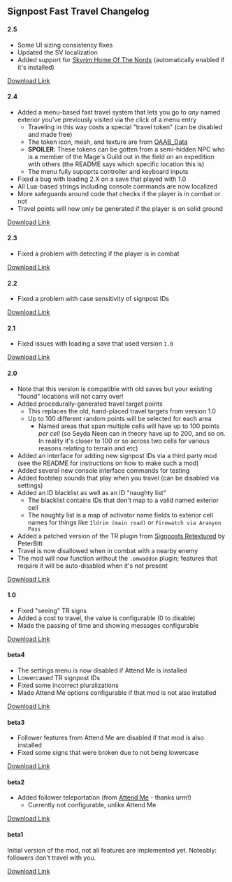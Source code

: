 ## Signpost Fast Travel Changelog

#### 2.5

* Some UI sizing consistency fixes
* Updated the SV localization
* Added support for [Skyrim Home Of The Nords](https://www.nexusmods.com/morrowind/mods/44921) (automatically enabled if it's installed)

[Download Link](https://gitlab.com/modding-openmw/signpost-fast-travel/-/packages/21429927)

#### 2.4

* Added a menu-based fast travel system that lets you go to _any_ named exterior you've previously visited via the click of a menu entry
  * Traveling in this way costs a special "travel token" (can be disabled and made free)
  * The token icon, mesh, and texture are from [OAAB_Data](https://www.nexusmods.com/morrowind/mods/49042)
  * **SPOILER**: These tokens can be gotten from <span class="spoiler">a semi-hidden NPC who is a member of the Mage's Guild out in the field on an expedition with others (the README says which specific location this is)</span>
  * The menu fully supoprts controller and keyboard inputs
* Fixed a bug with loading 2.X on a save that played with 1.0
* All Lua-based strings including console commands are now localized
* More safeguards around code that checks if the player is in combat or not
* Travel points will now only be generated if the player is on solid ground

[Download Link](https://gitlab.com/modding-openmw/signpost-fast-travel/-/packages/21213259)

#### 2.3

* Fixed a problem with detecting if the player is in combat

[Download Link](https://gitlab.com/modding-openmw/signpost-fast-travel/-/packages/20782519)

#### 2.2

* Fixed a problem with case sensitivity of signpost IDs

[Download Link](https://gitlab.com/modding-openmw/signpost-fast-travel/-/packages/20781943)

#### 2.1

* Fixed issues with loading a save that used version `1.0`

[Download Link](https://gitlab.com/modding-openmw/signpost-fast-travel/-/packages/20781842)

#### 2.0

* Note that this version is compatible with old saves but your existing "found" locations will not carry over!
* Added procedurally-generated travel target points
  * This replaces the old, hand-placed travel targets from version 1.0
  * Up to 100 different random points will be selected for each area
    * Named areas that span multiple cells will have up to 100 points _per cell_ (so Seyda Neen can in theory have up to 200, and so on. In reality it's closer to 100 or so across two cells for various reasons relating to terrain and etc)
* Added an interface for adding new signpost IDs via a third party mod (see the README for instructions on how to make such a mod)
* Added several new console interface commands for testing
* Added footstep sounds that play when you travel (can be disabled via settings)
* Added an ID blacklist as well as an ID "naughty list"
  * The blacklist contains IDs that don't map to a valid named exterior cell
  * The naughty list is a map of activator name fields to exterior cell names for things like `Ildrim (main road)` or `Firewatch via Aranyon Pass`
* Added a patched version of the TR plugin from [Signposts Retextured](https://www.nexusmods.com/morrowind/mods/42126) by PeterBitt
* Travel is now disallowed when in combat with a nearby enemy
* The mod will now function without the `.omwaddon` plugin; features that require it will be auto-disabled when it's not present

[Download Link](https://gitlab.com/modding-openmw/signpost-fast-travel/-/packages/20779514)

#### 1.0

* Fixed "seeing" TR signs
* Added a cost to travel, the value is configurable (0 to disable)
* Made the passing of time and showing messages configurable

[Download Link](https://gitlab.com/modding-openmw/signpost-fast-travel/-/packages/19697842)

#### beta4

* The settings menu is now disabled if Attend Me is installed
* Lowercased TR signpost IDs
* Fixed some incorrect pluralizations
* Made Attend Me options configurable if that mod is not also installed

[Download Link](https://gitlab.com/modding-openmw/signpost-fast-travel/-/packages/19600850)

#### beta3

* Follower features from Attend Me are disabled if that mod is also installed
* Fixed some signs that were broken due to not being lowercase

[Download Link](https://gitlab.com/modding-openmw/signpost-fast-travel/-/packages/19600201)

#### beta2

* Added follower teleportation (from [Attend Me](https://www.nexusmods.com/morrowind/mods/51232) - thanks urm!)
  * Currently not configurable, unlike Attend Me

[Download Link](https://gitlab.com/modding-openmw/signpost-fast-travel/-/packages/19600084)

#### beta1

Initial version of the mod, not all features are implemented yet. Noteably: followers don't travel with you.

[Download Link](https://gitlab.com/modding-openmw/signpost-fast-travel/-/packages/19599770)

